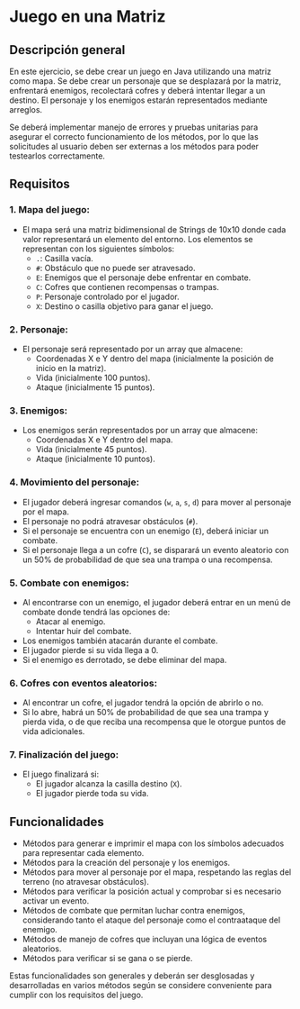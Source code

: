 # Juego en una Matriz

## Descripción general
En este ejercicio, se debe crear un juego en Java utilizando una matriz como mapa. Se debe crear un personaje que se desplazará por la matriz, enfrentará enemigos, recolectará cofres y deberá intentar llegar a un destino. El personaje y los enemigos estarán representados mediante arreglos.

Se deberá implementar manejo de errores y pruebas unitarias para asegurar el correcto funcionamiento de los métodos, por lo que las solicitudes al usuario deben ser externas a los métodos para poder testearlos correctamente.

## Requisitos

### 1. Mapa del juego:
- El mapa será una matriz bidimensional de Strings de 10x10 donde cada valor representará un elemento del entorno. Los elementos se representan con los siguientes símbolos:
  - `.`: Casilla vacía.
  - `#`: Obstáculo que no puede ser atravesado.
  - `E`: Enemigos que el personaje debe enfrentar en combate.
  - `C`: Cofres que contienen recompensas o trampas.
  - `P`: Personaje controlado por el jugador.
  - `X`: Destino o casilla objetivo para ganar el juego.

### 2. Personaje:
- El personaje será representado por un array que almacene:
  - Coordenadas X e Y dentro del mapa (inicialmente la posición de inicio en la matriz).
  - Vida (inicialmente 100 puntos).
  - Ataque (inicialmente 15 puntos).

### 3. Enemigos:
- Los enemigos serán representados por un array que almacene:
  - Coordenadas X e Y dentro del mapa.
  - Vida (inicialmente 45 puntos).
  - Ataque (inicialmente 10 puntos).

### 4. Movimiento del personaje:
- El jugador deberá ingresar comandos (`w`, `a`, `s`, `d`) para mover al personaje por el mapa.
- El personaje no podrá atravesar obstáculos (`#`).
- Si el personaje se encuentra con un enemigo (`E`), deberá iniciar un combate.
- Si el personaje llega a un cofre (`C`), se disparará un evento aleatorio con un 50% de probabilidad de que sea una trampa o una recompensa.

### 5. Combate con enemigos:
- Al encontrarse con un enemigo, el jugador deberá entrar en un menú de combate donde tendrá las opciones de:
  - Atacar al enemigo.
  - Intentar huir del combate.
- Los enemigos también atacarán durante el combate.
- El jugador pierde si su vida llega a 0.
- Si el enemigo es derrotado, se debe eliminar del mapa.

### 6. Cofres con eventos aleatorios:
- Al encontrar un cofre, el jugador tendrá la opción de abrirlo o no.
- Si lo abre, habrá un 50% de probabilidad de que sea una trampa y pierda vida, o de que reciba una recompensa que le otorgue puntos de vida adicionales.

### 7. Finalización del juego:
- El juego finalizará si:
  - El jugador alcanza la casilla destino (`X`).
  - El jugador pierde toda su vida.

## Funcionalidades
- Métodos para generar e imprimir el mapa con los símbolos adecuados para representar cada elemento.
- Métodos para la creación del personaje y los enemigos.
- Métodos para mover al personaje por el mapa, respetando las reglas del terreno (no atravesar obstáculos).
- Métodos para verificar la posición actual y comprobar si es necesario activar un evento.
- Métodos de combate que permitan luchar contra enemigos, considerando tanto el ataque del personaje como el contraataque del enemigo.
- Métodos de manejo de cofres que incluyan una lógica de eventos aleatorios.
- Métodos para verificar si se gana o se pierde.

Estas funcionalidades son generales y deberán ser desglosadas y desarrolladas en varios métodos según se considere conveniente para cumplir con los requisitos del juego.

